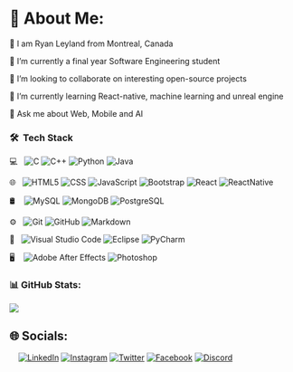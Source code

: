 # 💫 About Me:
👦 I am Ryan Leyland from Montreal, Canada

🔭 I’m currently a final year Software Engineering student

👯 I’m looking to collaborate on interesting open-source projects

🌱 I’m currently learning React-native, machine learning and unreal engine

💬 Ask me about Web, Mobile and AI


<h3> 🛠 &nbsp;Tech Stack</h3>

💻 &nbsp;  ![C](https://img.shields.io/badge/-C-333333?style=flat&logo=c) ![C++](https://img.shields.io/badge/-C++-333333?style=flat&logo=cplusplus) ![Python](https://img.shields.io/badge/-Python-333333?style=flat&logo=python) ![Java](https://img.shields.io/badge/-Java-333333?style=flat&logo=oracle&logoColor=007396)

🌐 &nbsp;  ![HTML5](https://img.shields.io/badge/-HTML5-333333?style=flat&logo=HTML5) ![CSS](https://img.shields.io/badge/-CSS-333333?style=flat&logo=CSS3&logoColor=1572B6) ![JavaScript](https://img.shields.io/badge/-JavaScript-333333?style=flat&logo=javascript) ![Bootstrap](https://img.shields.io/badge/-Bootstrap-333333?style=flat&logo=bootstrap&logoColor=563D7C) ![React](https://img.shields.io/badge/-React-333333?style=flat&logo=react) ![ReactNative](https://img.shields.io/badge/-React%20native-333333?style=flat&logo=react)

🛢 &nbsp;&nbsp; ![MySQL](https://img.shields.io/badge/-MySQL-333333?style=flat&logo=mysql)  ![MongoDB](https://img.shields.io/badge/-MongoDB-333333?style=flat&logo=mongodb) ![PostgreSQL](https://img.shields.io/badge/-PostgreSQL-333333?style=flat&logo=postgresql)

⚙️ &nbsp;  ![Git](https://img.shields.io/badge/-Git-333333?style=flat&logo=git)  ![GitHub](https://img.shields.io/badge/-GitHub-333333?style=flat&logo=github)  ![Markdown](https://img.shields.io/badge/-Markdown-333333?style=flat&logo=markdown)

🔧 &nbsp;  ![Visual Studio Code](https://img.shields.io/badge/-Visual%20Studio%20Code-333333?style=flat&logo=visual-studio-code&logoColor=007ACC)  ![Eclipse](https://img.shields.io/badge/-Eclipse-333333?style=flat&logo=eclipse-ide&logoColor=2C2255) ![PyCharm](https://img.shields.io/badge/-PyCharm-333333?style=flat&logo=pycharm&logoColor=2C2255)

🖥 &nbsp;&nbsp; ![Adobe After Effects](https://img.shields.io/badge/-After%20Effects-333333?style=flat&logo=adobe-after-effects) ![Photoshop](https://img.shields.io/badge/-Photoshop-333333?style=flat&logo=adobe-photoshop)

### 📊 GitHub Stats:
![](https://github-readme-stats.vercel.app/api?username=rsleyland&theme=dark&hide_border=false&include_all_commits=false&count_private=false)

## 🌐 Socials: 
 &nbsp;&nbsp;&nbsp;&nbsp;[![LinkedIn](https://img.shields.io/badge/LinkedIn-%230077B5.svg?logo=linkedin&logoColor=white)](https://linkedin.com/in/ryan-leyland-031ba6182) [![Instagram](https://img.shields.io/badge/Instagram-%23E4405F.svg?logo=instagram&logoColor=white)]() [![Twitter](https://img.shields.io/badge/Twitter-%231DA1F2.svg?logo=twitter&logoColor=white)]() [![Facebook](https://img.shields.io/badge/Facebook-%231877F2.svg?logo=facebook&logoColor=white)]() [![Discord](https://img.shields.io/badge/Discord-%237289DA.svg?logo=discord&logoColor=white)]() 
